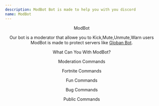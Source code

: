 ```yaml
---
description: ModBot Bot is made to help you with you discord
name: ModBot
---
```


<h><center>ModBot</center></h>

<center>Our bot is a moderator that allowe you to
Kick,Mute,Unmute,Warn users ModBot is made
to protect servers like <a href="https://discordbots.org/bot/555121011868172326">Globan Bot</a>.</center>

<h><center>What Can You With ModBot?</center></h>
<center><p>Moderation Commands</p></center>
<center><p>Fortnite Commands</p></center>
<center><p>Fun Commands</p></center>
<center><p>Bug Commands</p></center>
<center><p>Public Commands</p></center>
